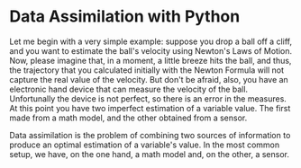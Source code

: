 # Data Assimilation with Python
Let me begin with a very simple example: suppose you drop a ball off a cliff, and you want to estimate the ball's velocity using Newton's Laws of Motion. 
Now, please imagine that, in a moment, a little breeze hits the ball, and thus, the trajectory that you calculated initially with the Newton Formula will not capture the real value of the velocity.
But don't be afraid, also, you have an electronic hand device that can measure the velocity of the ball. 
Unfortunally the device is not perfect, so there is an error in the measures.
At this point you have two imperfect estimation of a variable value. The first made from a math model, and the other obtained from a sensor.


Data assimilation is the problem of combining two sources of information to produce an optimal estimation of a variable's value.
In the most common setup, we have, on the one hand, a math model and, on the other, a sensor.
